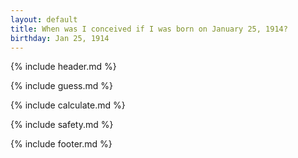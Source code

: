 ```yaml
---
layout: default
title: When was I conceived if I was born on January 25, 1914?
birthday: Jan 25, 1914
---
```


{% include header.md %}

{% include guess.md %}

{% include calculate.md %}

{% include safety.md %}

{% include footer.md %}



